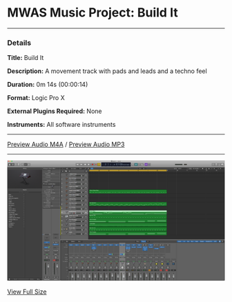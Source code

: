 # MWAS Music Project: Build It

---

### Details

**Title:** Build It

**Description:** A movement track with pads and leads and a techno feel

**Duration:** 0m 14s (00:00:14)

**Format:** Logic Pro X

**External Plugins Required:** None

**Instruments:** All software instruments

---

[Preview Audio M4A](/assets/audio/demo.m4a "Preview Audio") / [Preview Audio MP3](/assets/audio/demo.mp3 "Preview Audio")

---

![Well Being Screenshot](/assets/images/screenshot_thumb.png)

[View Full Size](/assets/images/screenshot.png "Full Size")
